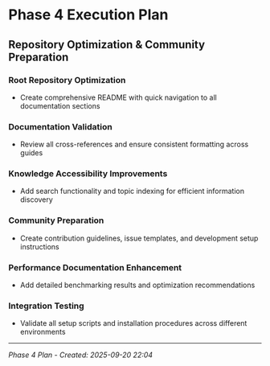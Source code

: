 # Phase 4 Execution Plan

## Repository Optimization & Community Preparation

### Root Repository Optimization
- Create comprehensive README with quick navigation to all documentation sections

### Documentation Validation  
- Review all cross-references and ensure consistent formatting across guides

### Knowledge Accessibility Improvements
- Add search functionality and topic indexing for efficient information discovery

### Community Preparation
- Create contribution guidelines, issue templates, and development setup instructions

### Performance Documentation Enhancement
- Add detailed benchmarking results and optimization recommendations

### Integration Testing
- Validate all setup scripts and installation procedures across different environments

---
*Phase 4 Plan - Created: 2025-09-20 22:04*

